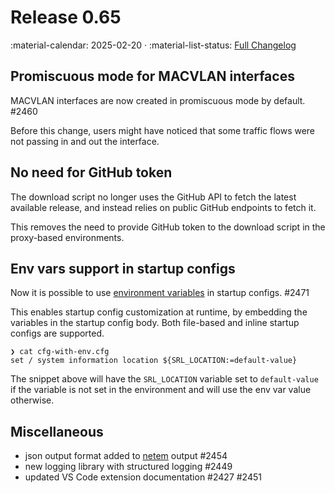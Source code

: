 # Release 0.65

:material-calendar: 2025-02-20 · :material-list-status: [Full Changelog](https://github.com/srl-labs/containerlab/releases)

## Promiscuous mode for MACVLAN interfaces

MACVLAN interfaces are now created in promiscuous mode by default. #2460

Before this change, users might have noticed that some traffic flows were not passing in and out the interface.

## No need for GitHub token

The download script no longer uses the GitHub API to fetch the latest available release, and instead relies on public GitHub endpoints to fetch it.

This removes the need to provide GitHub token to the download script in the proxy-based environments.

## Env vars support in startup configs

Now it is possible to use [environment variables](../manual/topo-def-file.md#environment-variables) in startup configs. #2471

This enables startup config customization at runtime, by embedding the variables in the startup config body. Both file-based and inline startup configs are supported.

```
❯ cat cfg-with-env.cfg
set / system information location ${SRL_LOCATION:=default-value}
```

The snippet above will have the `SRL_LOCATION` variable set to `default-value` if the variable is not set in the environment and will use the env var value otherwise.

## Miscellaneous

* json output format added to [netem](../cmd/tools/netem/show.md#format) output #2454
* new logging library with structured logging #2449
* updated VS Code extension documentation #2427 #2451
